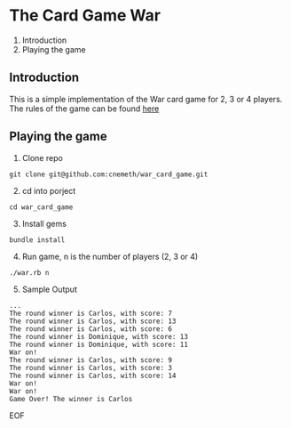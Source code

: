 The Card Game War
==========================

1. Introduction
2. Playing the game

Introduction
------------

This is a simple implementation of the War card game for 2, 3 or 4
players.  The rules of the game can be found [here](https://www.pagat.com/war/war.html)

Playing the game
----------------

1. Clone repo

```
git clone git@github.com:cnemeth/war_card_game.git
```

2. cd into porject
```
cd war_card_game
```
3. Install gems
```
bundle install
```
4. Run game, n is the number of players (2, 3 or 4)
```
./war.rb n
```

5. Sample Output

```
...
The round winner is Carlos, with score: 7
The round winner is Carlos, with score: 13
The round winner is Carlos, with score: 6
The round winner is Dominique, with score: 13
The round winner is Dominique, with score: 11
War on!
The round winner is Carlos, with score: 9
The round winner is Carlos, with score: 3
The round winner is Carlos, with score: 14
War on!
War on!
Game Over! The winner is Carlos
```

EOF
